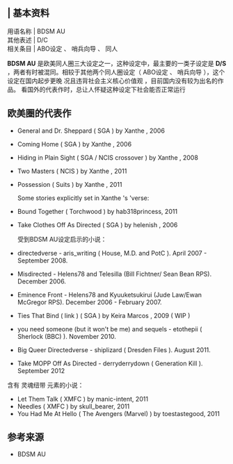 |  **基本资料**  
---  
用语名称  |  BDSM AU   
其他表述  |  D/C   
相关条目  |  ABO设定  、  哨兵向导  、  同人   
  
**BDSM AU** 是欧美同人圈三大设定之一，这种设定中，最主要的一类子设定是 **D/S** ，两者有时被混同。相较于其他两个同人圈设定（
ABO设定  、  哨兵向导  ），这个设定在国内起步更晚  况且违背社会主义核心价值观  ，目前国内没有较为出名的作品。
看国外的代表作时，总让人怀疑这种设定下社会能否正常运行

##  欧美圈的代表作

  * General and Dr. Sheppard  (  SGA  ) by  Xanthe  , 2006 
  * Coming Home  (  SGA  ) by  Xanthe  , 2006 
  * Hiding in Plain Sight  (  SGA  /  NCIS  crossover  ) by  Xanthe  , 2008 
  * Two Masters  (  NCIS  ) by  Xanthe  , 2011 
  * Possession  (  Suits  ) by  Xanthe  , 2011 

     Some stories explicitly set in  Xanthe  's 'verse: 

  * Bound Together  (  Torchwood  ) by hab318princess, 2011 

  * Take Clothes Off As Directed  (  SGA  ) by  helenish  , 2006 

     受到BDSM AU设定启示的小说： 

  * directedverse  \- aris_writing (  House, M.D.  and  PotC  ). April 2007 - September 2008. 
  * Misdirected  \-  Helens78  and  Telesilla  (Bill Fichtner/  Sean Bean  RPS). December 2006. 
  * Eminence Front  \- Helens78 and  Kyuuketsukirui  (Jude Law/Ewan McGregor RPS). December 2006 - February 2007. 
  * Ties That Bind  (  link  ) (  SGA  ) by  Keira Marcos  , 2009 (  WIP  ) 
  * you need someone (but it won't be me)  and sequels -  etothepii  (  Sherlock (BBC)  ). November 2010. 
  * Big Queer Directedverse  \-  shiplizard  (  Dresden Files  ). August 2011. 
  * Take MOPP Off As Directed  \-  derryderrydown  (  Generation Kill  ). September 2012 

含有  灵魂纽带  元素的小说：

  * Let Them Talk  (  XMFC  ) by manic-intent, 2011 
  * Needles  (  XMFC  ) by skull_bearer, 2011 
  * You Had Me At Hello  (  The Avengers (Marvel)  ) by toestastegood, 2011 

##  参考来源

  * BDSM AU 

